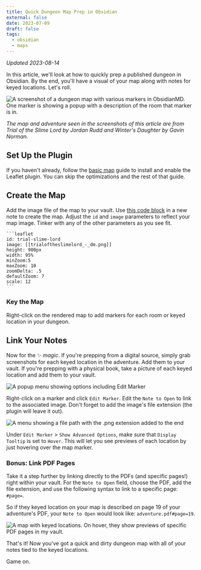 ```yaml
---
title: Quick Dungeon Map Prep in Obsidian
external: false
date: 2023-07-09
draft: false
tags:
  - obsidian
  - maps
---
```


*Updated 2023-08-14*

In this article, we'll look at how to quickly prep a published dungeon in Obsidian. By the end, you'll have a visual of your map along with notes for keyed locations. Let's roll.

![A screenshot of a dungeon map with various markers in ObsidianMD. One marker is showing a popup with a description of the room that marker is in.](/images/obsidian-dungeon-map.png)

*The map and adventure seen in the screenshots of this article are from Trial of the Slime Lord by Jordan Rudd and Winter's Daughter by Gavin Norman.*

## Set Up the Plugin
If you haven't already, follow the [basic map](/blog/creating-a-basic-interactive-map-in-obsidian/) guide to install and enable the Leaflet plugin. You can skip the optimizations and the rest of that guide.

## Create the Map
Add the image file of the map to your vault. Use [this code block](https://gist.github.com/phd20/f6ec5674b5442f0bb77de2d135043bb4) in a new note to create the map. Adjust the `id` and `image` parameters to reflect your map image. Tinker with any of the other parameters as you see fit.

~~~
```leaflet
id: trial-slime-lord
image: [[trialoftheslimelord_-_dm.png]]
height: 900px
width: 95%
minZoom:5
maxZoom: 10
zoomDelta: .5
defaultZoom: 7
scale: 12
```
~~~

### Key the Map
Right-click on the rendered map to add markers for each room or keyed location in your dungeon.

## Link Your Notes
Now for the ✨ *magic*. If you're prepping from a digital source, simply grab screenshots for each keyed location in the adventure. Add them to your vault. If you're prepping with a physical book, take a picture of each keyed location and add them to your vault. 

![A popup menu showing options including Edit Marker](/images/obsidian-dungeon-edit-marker.png)

Right-click on a marker and click `Edit Marker`. Edit the `Note to Open` to link to the associated image. Don't forget to add the image's file extension (the plugin will leave it out).  

![A menu showing a file path with the .png extension added to the end](/images/obsidian-dungeon-png.png)

Under `Edit Marker` > `Show Advanced Options`, make sure that `Display Tooltip` is set to `Hover`. This will let you see previews of each location by just hovering over the map marker.

### Bonus: Link PDF Pages
Take it a step further by linking directly to the PDFs (and specific pages!) right within your vault. For the `Note to Open` field, choose the PDF, add the file extension, and use the following syntax to link to a specific page: `#page=`.

So if they keyed location on your map is described on page 19 of your adventure's PDF, your `Note to Open` would look like: `adventure.pdf#page=19`. 

![A map with keyed locations. On hover, they show previews of specific PDF pages in my vault.](/images/leaflet-pdf-linking.gif)

That's it! Now you've got a quick and dirty dungeon map with all of your notes tied to the keyed locations. 

Game on.